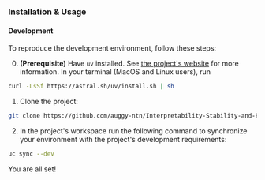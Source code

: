 
### Installation & Usage

#### Development
To reproduce the development environment, follow these steps:

0. **(Prerequisite)** Have ```uv``` installed. See [the project's website](https://docs.astral.sh/uv/) for more information. In your terminal (MacOS and Linux users), run 
```zsh
curl -LsSf https://astral.sh/uv/install.sh | sh
```

1. Clone the project:
```zsh
git clone https://github.com/auggy-ntn/Interpretability-Stability-and-Fairness-project.git
```

2. In the project's workspace run the following command to synchronize your environment with the project's development requirements:
```zsh
uc sync --dev
```
You are all set!